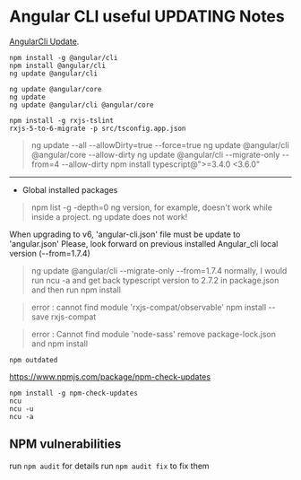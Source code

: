 # Angular CLI useful **UPDATING** Notes

[AngularCli Update](https://update.angular.io/ "AngularCli Update").

~~~~node
npm install -g @angular/cli
npm install @angular/cli
ng update @angular/cli

ng update @angular/core
ng update
ng update @angular/cli @angular/core

npm install -g rxjs-tslint
rxjs-5-to-6-migrate -p src/tsconfig.app.json
~~~~

> ng update --all --allowDirty=true --force=true
> ng update @angular/cli @angular/core --allow-dirty
> ng update @angular/cli --migrate-only --from=4 --allow-dirty
> npm install typescript@">=3.4.0 <3.6.0"

------------------------------------------------------------------

* Global installed packages

>npm list -g -depth=0
ng version, for example, doesn't work while inside a project.
>ng update does not work!

When upgrading to v6, 'angular-cli.json' file must be update to 'angular.json'
Please, look forward on previous installed  Angular_cli local version (--from=1.7.4)

> ng update @angular/cli --migrate-only --from=1.7.4
> normally, I would run ncu -a and get back typescript version to 2.7.2 in package.json and then run npm install

> error : cannot find module 'rxjs-compat/observable'
>npm install --save rxjs-compat

> error : Cannot find module 'node-sass'
> remove package-lock.json and npm install

~~~~
npm outdated
~~~~

https://www.npmjs.com/package/npm-check-updates
~~~~
npm install -g npm-check-updates
ncu
ncu -u
ncu -a
~~~~

## NPM vulnerabilities

  run `npm audit` for details
  run `npm audit fix` to fix them
